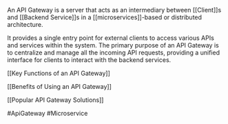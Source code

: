 An API Gateway is a server that acts as an intermediary between [[Client]]s and [[Backend Service]]s in a [[microservices]]-based or distributed architecture.

It provides a single entry point for external clients to access various APIs and services within the system. The primary purpose of an API Gateway is to centralize and manage all the incoming API requests, providing a unified interface for clients to interact with the backend services.

[[Key Functions of an API Gateway]]

[[Benefits of Using an API Gateway]]

[[Popular API Gateway Solutions]]

#ApiGateway #Microservice
